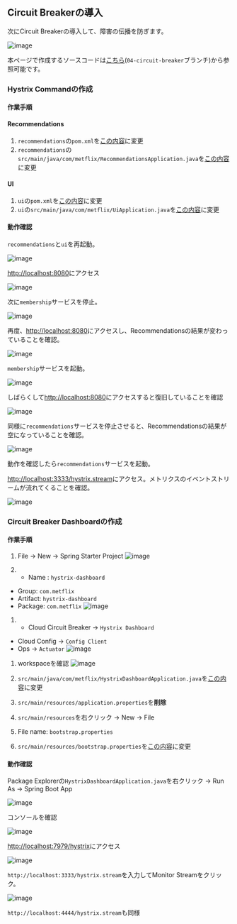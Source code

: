 ## Circuit Breakerの導入

次にCircuit Breakerの導入して、障害の伝播を防ぎます。

![image](https://qiita-image-store.s3.amazonaws.com/0/1852/d7b3f0be-64e0-8a03-d83b-09c8102236bb.png)

本ページで作成するソースコードは[こちら](https://github.com/making/metflix/tree/04-circuit-breaker)(`04-circuit-breaker`ブランチ)から参照可能です。


### Hystrix Commandの作成

#### 作業手順

#### Recommendations

1. `recommendations`の`pom.xml`を[この内容](https://github.com/making/metflix/blob/04-circuit-breaker/recommendations/pom.xml)に変更
1. `recommendations`の`src/main/java/com/metflix/RecommendationsApplication.java`を[この内容](https://github.com/making/metflix/blob/04-circuit-breaker/recommendations/src/main/java/com/metflix/RecommendationsApplication.java)に変更


#### UI

1. `ui`の`pom.xml`を[この内容](https://github.com/making/metflix/blob/04-circuit-breaker/ui/pom.xml)に変更
1. `ui`の`src/main/java/com/metflix/UiApplication.java`を[この内容](https://github.com/making/metflix/blob/04-circuit-breaker/ui/src/main/java/com/metflix/UiApplication.java)に変更

#### 動作確認

`recommendations`と`ui`を再起動。

![image](https://qiita-image-store.s3.amazonaws.com/0/1852/7a12e579-0f53-139a-6ce4-065ecdc697e4.png)

[http://localhost:8080](http://localhost:8080)にアクセス

![image](https://qiita-image-store.s3.amazonaws.com/0/1852/8e1eba55-739c-4f24-bbe5-4d8490af424b.png)

次に`membership`サービスを停止。

![image](https://qiita-image-store.s3.amazonaws.com/0/1852/0a62766f-fb90-b660-3a9b-3850030a1608.png)

再度、[http://localhost:8080](http://localhost:8080)にアクセスし、Recommendationsの結果が変わっていることを確認。

![image](https://qiita-image-store.s3.amazonaws.com/0/1852/0b9c18b3-9c75-6a42-5c13-701f8cb90b57.png)

`membership`サービスを起動。

![image](https://qiita-image-store.s3.amazonaws.com/0/1852/3d04f3bd-420e-67b5-5824-3bc32311c98f.png)

しばらくして[http://localhost:8080](http://localhost:8080)にアクセスすると復旧していることを確認

![image](https://qiita-image-store.s3.amazonaws.com/0/1852/dde8de71-12b9-7d14-c30a-ef66c01c9008.png)

同様に`recommendations`サービスを停止させると、Recommendationsの結果が空になっていることを確認。

![image](https://qiita-image-store.s3.amazonaws.com/0/1852/fb5ad815-df20-5827-ce80-4168f8f46324.png)

動作を確認したら`recommendations`サービスを起動。

[http://localhost:3333/hystrix.stream](http://localhost:3333/hystrix.stream)にアクセス。メトリクスのイベントストリームが流れてくることを確認。

![image](https://qiita-image-store.s3.amazonaws.com/0/1852/971293f3-c060-ba6e-eb84-ed0aad9692be.png)


### Circuit Breaker Dashboardの作成


#### 作業手順

1. File -> New -> Spring Starter Project
![image](https://qiita-image-store.s3.amazonaws.com/0/1852/642499a3-0f6f-8e3d-6f65-499808937abf.png)

1. * Name : `hystrix-dashboard`
 * Group: `com.metflix`
 * Artifact: `hystrix-dashboard`
 * Package: `com.metflix`
![image](https://qiita-image-store.s3.amazonaws.com/0/1852/2311a692-5d1d-02f1-da5d-7566802822b2.png)

1. * Cloud Circuit Breaker -> `Hystrix Dashboard`
 * Cloud Config -> `Config Client`
 * Ops -> `Actuator`
![image](https://qiita-image-store.s3.amazonaws.com/0/1852/8c774962-d0cc-3e53-a204-ecc6f3018b57.png)


1. workspaceを確認
![image](https://qiita-image-store.s3.amazonaws.com/0/1852/e68451c3-ffe0-3f84-d6cd-6166e0d2c1ec.png)

1. `src/main/java/com/metflix/HystrixDashboardApplication.java`を[この内容](https://github.com/making/metflix/blob/04-circuit-breaker/hystrix-dashboard/src/main/java/com/metflix/HystrixDashboardApplication.java)に変更
1. `src/main/resources/application.properties`を**削除**
1. `src/main/resources`を右クリック -> New -> File 
1. File name: `bootstrap.properties`
1. `src/main/resources/bootstrap.properties`を[この内容](https://github.com/making/metflix/blob/04-circuit-breaker/hystrix-dashboard/src/main/resources/bootstrap.properties)に変更 

#### 動作確認

Package Explorerの`HystrixDashboardApplication.java`を右クリック -> Run As -> Spring Boot App

![image](https://qiita-image-store.s3.amazonaws.com/0/1852/e324f409-ee24-7d5f-710f-4bcb114a69b9.png)


コンソールを確認

![image](https://qiita-image-store.s3.amazonaws.com/0/1852/617b4f3f-2806-2445-3aeb-0a66e7cb95ee.png)


[http://localhost:7979/hystrix](http://localhost:7979/hystrix)にアクセス

![image](https://qiita-image-store.s3.amazonaws.com/0/1852/2e2b16b3-273a-2b1d-fbaa-359a878b582c.png)

`http://localhost:3333/hystrix.stream`を入力してMonitor Streamをクリック。

![image](https://qiita-image-store.s3.amazonaws.com/0/1852/bbf99ff3-76a9-e9d4-b96b-0c2395619014.png)

`http://localhost:4444/hystrix.stream`も同様

